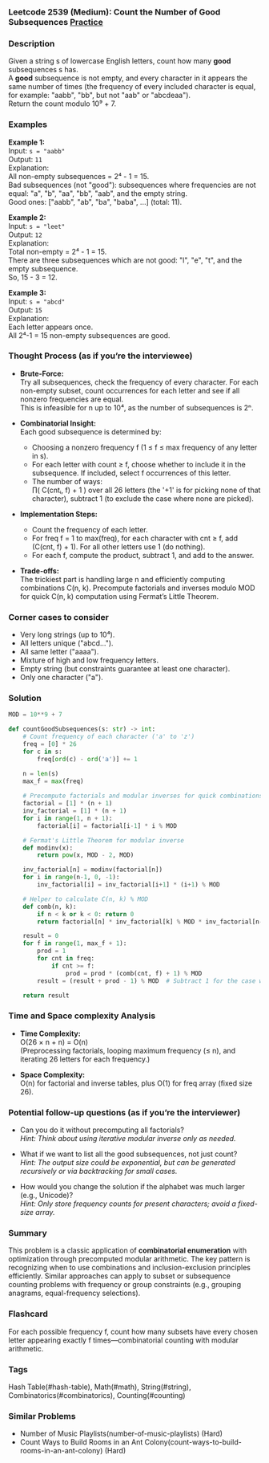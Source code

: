 ### Leetcode 2539 (Medium): Count the Number of Good Subsequences [Practice](https://leetcode.com/problems/count-the-number-of-good-subsequences)

### Description  
Given a string s of lowercase English letters, count how many **good** subsequences s has.  
A **good** subsequence is not empty, and every character in it appears the same number of times (the frequency of every included character is equal, for example: "aabb", "bb", but not "aab" or "abcdeaa").  
Return the count modulo 10⁹ + 7.

### Examples  

**Example 1:**  
Input: `s = "aabb"`  
Output: `11`  
Explanation:  
All non-empty subsequences = 2⁴ - 1 = 15.  
Bad subsequences (not "good"): subsequences where frequencies are not equal: "a", "b", "aa", "bb", "aab", and the empty string.  
Good ones: ["aabb", "ab", "ba", "baba", ...] (total: 11).

**Example 2:**  
Input: `s = "leet"`  
Output: `12`  
Explanation:  
Total non-empty = 2⁴ - 1 = 15.  
There are three subsequences which are not good: "l", "e", "t", and the empty subsequence.  
So, 15 - 3 = 12.

**Example 3:**  
Input: `s = "abcd"`  
Output: `15`  
Explanation:  
Each letter appears once.  
All 2⁴-1 = 15 non-empty subsequences are good.

### Thought Process (as if you’re the interviewee)  

- **Brute-Force:**  
  Try all subsequences, check the frequency of every character. For each non-empty subset, count occurrences for each letter and see if all nonzero frequencies are equal.  
  This is infeasible for n up to 10⁴, as the number of subsequences is 2ⁿ.

- **Combinatorial Insight:**  
  Each good subsequence is determined by:
    - Choosing a nonzero frequency f (1 ≤ f ≤ max frequency of any letter in s).
    - For each letter with count ≥ f, choose whether to include it in the subsequence. If included, select f occurrences of this letter.
    - The number of ways:  
      ∏( C(cntᵢ, f) + 1 ) over all 26 letters (the '+1' is for picking none of that character), subtract 1 (to exclude the case where none are picked).

- **Implementation Steps:**  
  - Count the frequency of each letter.
  - For freq f = 1 to max(freq), for each character with cnt ≥ f, add (C(cnt, f) + 1). For all other letters use 1 (do nothing).
  - For each f, compute the product, subtract 1, and add to the answer.

- **Trade-offs:**  
  The trickiest part is handling large n and efficiently computing combinations C(n, k). Precompute factorials and inverses modulo MOD for quick C(n, k) computation using Fermat’s Little Theorem.

### Corner cases to consider  
- Very long strings (up to 10⁴).
- All letters unique ("abcd...").
- All same letter ("aaaa").
- Mixture of high and low frequency letters.
- Empty string (but constraints guarantee at least one character).
- Only one character ("a").

### Solution

```python
MOD = 10**9 + 7

def countGoodSubsequences(s: str) -> int:
    # Count frequency of each character ('a' to 'z')
    freq = [0] * 26
    for c in s:
        freq[ord(c) - ord('a')] += 1

    n = len(s)
    max_f = max(freq)
    
    # Precompute factorials and modular inverses for quick combinations
    factorial = [1] * (n + 1)
    inv_factorial = [1] * (n + 1)
    for i in range(1, n + 1):
        factorial[i] = factorial[i-1] * i % MOD

    # Fermat's Little Theorem for modular inverse
    def modinv(x):
        return pow(x, MOD - 2, MOD)

    inv_factorial[n] = modinv(factorial[n])
    for i in range(n-1, 0, -1):
        inv_factorial[i] = inv_factorial[i+1] * (i+1) % MOD

    # Helper to calculate C(n, k) % MOD
    def comb(n, k):
        if n < k or k < 0: return 0
        return factorial[n] * inv_factorial[k] % MOD * inv_factorial[n-k] % MOD

    result = 0
    for f in range(1, max_f + 1):
        prod = 1
        for cnt in freq:
            if cnt >= f:
                prod = prod * (comb(cnt, f) + 1) % MOD
        result = (result + prod - 1) % MOD  # Subtract 1 for the case where none are chosen

    return result
```

### Time and Space complexity Analysis  

- **Time Complexity:**  
  O(26 × n + n) = O(n)  
  (Preprocessing factorials, looping maximum frequency (≤ n), and iterating 26 letters for each frequency.)

- **Space Complexity:**  
  O(n) for factorial and inverse tables, plus O(1) for freq array (fixed size 26).

### Potential follow-up questions (as if you’re the interviewer)  

- Can you do it without precomputing all factorials?  
  *Hint: Think about using iterative modular inverse only as needed.*

- What if we want to list all the good subsequences, not just count?  
  *Hint: The output size could be exponential, but can be generated recursively or via backtracking for small cases.*

- How would you change the solution if the alphabet was much larger (e.g., Unicode)?  
  *Hint: Only store frequency counts for present characters; avoid a fixed-size array.*

### Summary
This problem is a classic application of **combinatorial enumeration** with optimization through precomputed modular arithmetic. The key pattern is recognizing when to use combinations and inclusion-exclusion principles efficiently. Similar approaches can apply to subset or subsequence counting problems with frequency or group constraints (e.g., grouping anagrams, equal-frequency selections).


### Flashcard
For each possible frequency f, count how many subsets have every chosen letter appearing exactly f times—combinatorial counting with modular arithmetic.

### Tags
Hash Table(#hash-table), Math(#math), String(#string), Combinatorics(#combinatorics), Counting(#counting)

### Similar Problems
- Number of Music Playlists(number-of-music-playlists) (Hard)
- Count Ways to Build Rooms in an Ant Colony(count-ways-to-build-rooms-in-an-ant-colony) (Hard)